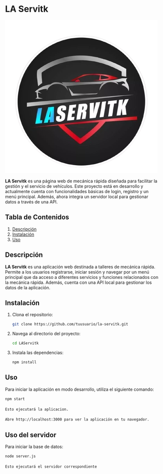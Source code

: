 # LA Servitk

![Logo de LA Servitk](./src/Components/Assets/servilogo.png)


**LA Servitk** es una página web de mecánica rápida diseñada para facilitar la gestión y el servicio de vehículos. Este proyecto está en desarrollo y actualmente cuenta con funcionalidades básicas de login, registro y un menú principal. Además, ahora integra un servidor local para gestionar datos a través de una API.

## Tabla de Contenidos

1. [Descripción](#descripción)
2. [Instalación](#instalación)
3. [Uso](#uso)

## Descripción

**LA Servitk** es una aplicación web destinada a talleres de mecánica rápida. Permite a los usuarios registrarse, iniciar sesión y navegar por un menú principal que da acceso a diferentes servicios y funciones relacionados con la mecánica rápida. Además, cuenta con una API local para gestionar los datos de la aplicación.

## Instalación

1. Clona el repositorio:

    ```bash
    git clone https://github.com/tuusuario/la-servitk.git
    ```

2. Navega al directorio del proyecto:

    ```bash
    cd LAServitk
    ```

3. Instala las dependencias:

    ```bash
    npm install
    ```


## Uso

Para iniciar la aplicación en modo desarrollo, utiliza el siguiente comando:

```bash
npm start

Esto ejecutará la aplicacion.

Abre http://localhost:3000 para ver la aplicación en tu navegador.

```
## Uso del servidor

Para iniciar la base de datos:

```bash
node server.js

Esto ejecutará el servidor correspondiente
